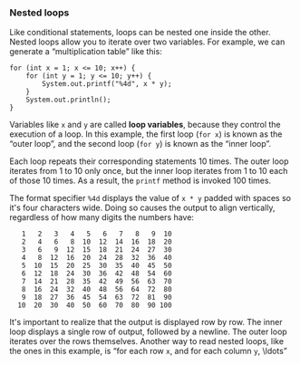 ###  Nested loops



Like conditional statements, loops can be nested one inside the other.
Nested loops allow you to iterate over two variables.
For example, we can generate a “multiplication table” like this:

```code
for (int x = 1; x <= 10; x++) {
    for (int y = 1; y <= 10; y++) {
        System.out.printf("%4d", x * y);
    }
    System.out.println();
}
```


Variables like `x` and `y` are called **loop variables**, because they control the execution of a loop.
In this example, the first loop (`for x`) is known as the “outer loop”, and the second loop (`for y`) is known as the “inner loop”.

Each loop repeats their corresponding statements 10 times.
The outer loop iterates from 1 to 10 only once, but the inner loop iterates from 1 to 10 each of those 10 times.
As a result, the `printf` method is invoked 100 times.


The format specifier `%4d` displays the value of `x * y` padded with spaces so it's four characters wide.
Doing so causes the output to align vertically, regardless of how many digits the numbers have:

```code
   1   2   3   4   5   6   7   8   9  10
   2   4   6   8  10  12  14  16  18  20
   3   6   9  12  15  18  21  24  27  30
   4   8  12  16  20  24  28  32  36  40
   5  10  15  20  25  30  35  40  45  50
   6  12  18  24  30  36  42  48  54  60
   7  14  21  28  35  42  49  56  63  70
   8  16  24  32  40  48  56  64  72  80
   9  18  27  36  45  54  63  72  81  90
  10  20  30  40  50  60  70  80  90 100
```

It's important to realize that the output is displayed row by row.
The inner loop displays a single row of output, followed by a newline.
The outer loop iterates over the rows themselves.
Another way to read nested loops, like the ones in this example, is “for each row `x`, and for each column `y`, \ldots”
